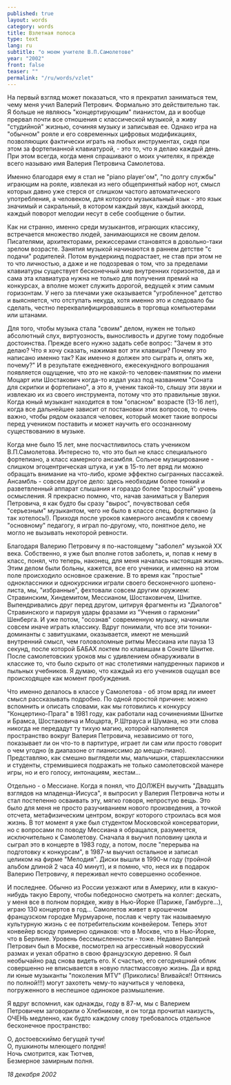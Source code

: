 ```yaml
---
published: true
layout: words
category: words
title: Взлетная полоса
type: text
lang: ru
subtitle: "о моем учителе В.П.Самолетове"
year: "2002"
front: false
teaser: ""
permalink: "/ru/words/vzlet"
---
```


На первый взгляд может показаться, что я прекратил заниматься тем, чему меня учил Валерий Петрович. Формально это действительно так. Я больше не являюсь "концертирующим" пианистом, да и вообще прервал почти все отношения с классической музыкой, а живу "студийной" жизнью, сочиняя музыку и записывая ее. Однако игра на "обычном" рояле и его современных цифровых модификациях, позволяющих фактически играть на любых инструментах, сидя при этом за фортепианной клавиатурой, - это то, что я делаю каждый день. При этом всегда, когда меня спрашивают о моих учителях, я прежде всего называю имя Валерия Петровича Самолетова.

Именно благодаря ему я стал не "piano player'ом", "по долгу службы" играющим на рояле, извлекая из него общепринятый набор нот, смысл которых давно уже стерся от слишком частого автоматического употребления, а человеком, для которого музыкальный язык - это язык значимый и сакральный, в котором каждый звук, каждый аккорд, каждый поворот мелодии несут в себе сообщение о бытии.

Как ни странно, именно среди музыкантов, играющих классику, встречается множество людей, занимающихся не своим делом. Писателями, архитекторами, режиссерами становятся в довольно-таки зрелом возрасте. Занятия музыкой начинаются в раннем детстве "с подачи" родителей. Потом вундеркинд подрастает, не став при этом не то что личностью, а даже и не подозревая о том, что за пределами клавиатуры существует бесконечный мир внутренних горизонтов, да и сама эта клавиатура нужна не только для получения премий на конкурсах, а вполне может служить дорогой, ведущей к этим самым горизонтам. У него за плечами уже оказывается "угробленное" детство и выясняется, что отступать некуда, хотя именно это и следовало бы сделать, честно переквалифицировавшись в торговца компьютерами или штанами.

Для того, чтобы музыка стала "своим" делом, нужен не только абсолютный слух, виртуозность, выносливость и другие тому подобные достоинства. Прежде всего нужно задать себе вопрос: "Зачем я это делаю? Что я хочу сказать, нажимая вот эти клавиши? Почему это написано именно так? Как именно я должен это сыграть и, опять же, почему?" И в результате ежедневного, ежесекундного вопрошания появляется ощущение, что это не какой-то человек-памятник по имени Моцарт или Шостакович когда-то издал указ под названием "Соната для скрипки и фортепиано", а это я, ученик такой-то, слышу эти звуки и извлекаю их из своего инструмента, потому что это правильные звуки. Когда юный музыкант находится в том "опасном" возрасте (13-16 лет), когда все дальнейшее зависит от постановки этих вопросов, то очень важно, чтобы рядом оказался человек, который может такие вопросы перед учеником поставить и может научить его осознанному существованию в музыке.

Когда мне было 15 лет, мне посчастливилось стать учеником В.П.Самолетова. Интересно то, что это был не класс специального фортепиано, а класс камерного ансамбля. Сольное музицирование - слишком эгоцентрическая штука, и уж в 15-то лет вряд ли можно обращать внимание на что-либо, кроме эффектно сыгранных пассажей. Ансамбль - совсем другое дело: здесь необходим более тонкий и разветвленный аппарат слышания и гораздо более "взрослый" уровень осмысления. Я прекрасно помню, что, начав заниматься у Валерия Петровича, я как будто бы сразу "вырос", почувствовал себя "серьезным" музыкантом, чего не было в классе спец. фортепиано (а так хотелось!). Приходя после уроков камерного ансамбля к своему "основному" педагогу, я играл по-другому, что, понятное дело, не могло не вызывать некоторой ревности.

Благодаря Валерию Петровичу я по-настоящему "заболел" музыкой ХХ века. Собственно, я уже был вполне готов заболеть, и, попав к нему в класс, понял, что теперь, наконец, для меня началась настоящая жизнь. Этим делом были больны, кажется, все его ученики, и именно на этом поле происходило основное сражение. В то время как "простые" одноклассники и однокурсники играли своего бесконечного шопено-листа, мы, "избранные", фехтовали совсем другим оружием: Стравинским, Хиндемитом, Мессианом, Шостаковичем, Шнитке. Выпендривались друг перед другом, цитируя фрагменты из "Диалогов" Стравинского и парируя удары фразами из "Учения о гармонии" Шенберга. И уже потом, "осознав" современную музыку, начинали совсем иначе играть классику. Вдруг понимали, что все эти тоники-доминанты с завитушками, оказывается, имеют не меньший внутренний смысл, чем головоломные ритмы Мессиана или пауза 13 секунд, после которой БАБАХ локтем по клавишам в Сонате Шнитке. После самолетовских уроков мы с удивлением обнаруживали в классике то, что было скрыто от нас столетиями напудренных париков и пыльных учебников. Я думаю, что каждый из его учеников ощущал все происходящее как момент пробуждения.

Что именно делалось в классе у Самолетова - об этом вряд ли имеет смысл рассказывать подробно. По одной простой причине: можно вспомнить и описать словами, как мы готовились к конкурсу "Концертино-Прага" в 1981 году, как работали над сочинениями Шнитке и Брамса, Шостаковича и Моцарта, Р.Штрауса и Шумана, но эти слова никогда не передадут ту тихую магию, которой наполняется пространство вокруг Валерия Петровича, независимо от того, показывает ли он что-то в партитуре, играет ли сам или просто говорит о чем угодно (в диапазоне от пианиссимо до меццо-пиано). Представляю, как смешно выглядели мы, мальчишки, старшеклассники и студенты, стремившиеся подражать не только самолетовской манере игры, но и его голосу, интонациям, жестам...

Отдельно - о Мессиане. Когда я понял, что ДОЛЖЕН выучить "Двадцать взглядов на младенца-Иисуса", я выпросил у Валерия Петровича ноты и стал постепенно осваивать эту, мягко говоря, непростую вещь. Это было для меня не просто разучиванием нового произведения, а точкой отсчета, метафизическим центром, вокруг которого строилась вся моя жизнь. В тот момент я уже был студентом Московской консерватории, но с вопросами по поводу Мессиана я обращался, разумеется, исключительно к Самолетову. Сначала я выучил половину цикла и сыграл это в концерте в 1983 году, а потом, после "перерыва на подготовку к конкурсам", в 1987-м выучил остальное и записал целиком на фирме "Мелодия". Диски вышли в 1990-м году (тройной альбом длиной 2 часа 40 минут), и я помню, что, неся их в подарок Валерию Петровичу, я переживал нечто совершенно особенное.

И последнее. Обычно из России уезжают или в Америку, или в какую-нибудь такую Европу, чтобы победоносно смотреть на коллег: дескать, у меня все в полном порядке, живу в Нью-Йорке (Париже, Гамбурге...), играю 130 концертов в год... Самолетов живет в крошечном французском городке Мурмуароне, послав к черту так называемую культурную жизнь с ее потребительским конвейером. Теперь этот конвейер всюду примерно одинаков: что в Москве, что в Нью-Йорке, что в Берлине. Уровень бессмысленности - тоже. Недавно Валерий Петрович был в Москве, посмотрел на агрессивный новорусский размах и уехал обратно в свою французскую деревню. Я был необычайно рад снова видеть его. К счастью, его сегодняшний облик совершенно не вписывается в новую пластмассовую жизнь. Да и вряд ли юные музыканты "поколения MTV" (Приколись! Вливайся!! Оттянись по полной!!!) могут захотеть чему-то научиться у человека, погруженного в неспешное одинокое размышление.

Я вдруг вспомнил, как однажды, году в 87-м, мы с Валерием Петровичем заговорили о Хлебникове, и он тогда прочитал наизусть, ОЧЕНЬ медленно, как будто каждому слову требовалось отдельное бесконечное пространство:

О, достоевскиймо бегущей тучи!  
О, пушкиноты млеющего полдня!  
Ночь смотрится, как Тютчев,  
Безмерное замирным полня.  

 

_18 декабря 2002_